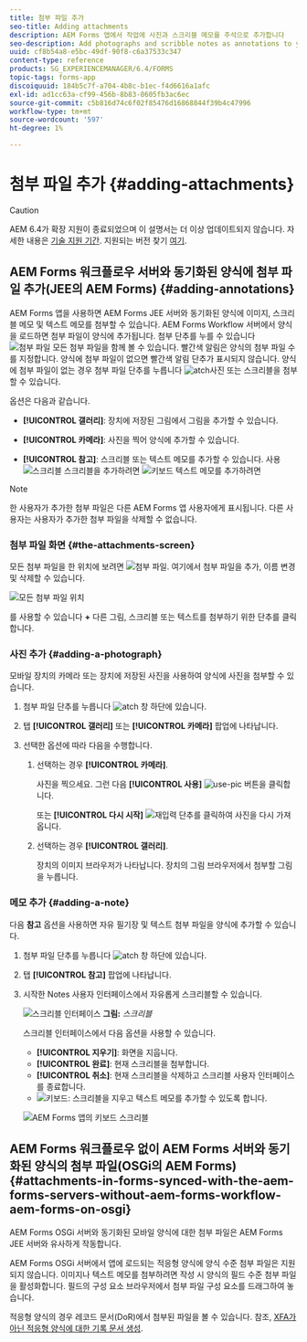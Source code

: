 ```yaml
---
title: 첨부 파일 추가
seo-title: Adding attachments
description: AEM Forms 앱에서 작업에 사진과 스크리블 메모를 주석으로 추가합니다
seo-description: Add photographs and scribble notes as annotations to your task in the AEM Forms app
uuid: cf8b54a8-e5bc-49df-90f8-c6a37533c347
content-type: reference
products: SG_EXPERIENCEMANAGER/6.4/FORMS
topic-tags: forms-app
discoiquuid: 184b5c7f-a704-4b8c-b1ec-f4d6616a1afc
exl-id: ad1cc63a-cf99-456b-8b83-0605fb3ac6ec
source-git-commit: c5b816d74c6f02f85476d16868844f39b4c47996
workflow-type: tm+mt
source-wordcount: '597'
ht-degree: 1%

---
```


# 첨부 파일 추가 {#adding-attachments}

>[!CAUTION]
>
>AEM 6.4가 확장 지원이 종료되었으며 이 설명서는 더 이상 업데이트되지 않습니다. 자세한 내용은 [기술 지원 기간](https://helpx.adobe.com/kr/support/programs/eol-matrix.html). 지원되는 버전 찾기 [여기](https://experienceleague.adobe.com/docs/).

## AEM Forms 워크플로우 서버와 동기화된 양식에 첨부 파일 추가(JEE의 AEM Forms) {#adding-annotations}

AEM Forms 앱을 사용하면 AEM Forms JEE 서버와 동기화된 양식에 이미지, 스크리블 메모 및 텍스트 메모를 첨부할 수 있습니다. AEM Forms Workflow 서버에서 양식을 로드하면 첨부 파일이 양식에 추가됩니다. 첨부 단추를 누를 수 있습니다 ![첨부 파일](assets/attachments-app.png) 모든 첨부 파일을 함께 볼 수 있습니다. 빨간색 알림은 양식의 첨부 파일 수를 지정합니다. 양식에 첨부 파일이 없으면 빨간색 알림 단추가 표시되지 않습니다. 양식에 첨부 파일이 없는 경우 첨부 파일 단추를 누릅니다 ![atch](assets/attch.png)사진 또는 스크리블을 첨부할 수 있습니다.

옵션은 다음과 같습니다.

* **[!UICONTROL 갤러리]**: 장치에 저장된 그림에서 그림을 추가할 수 있습니다.

* **[!UICONTROL 카메라]**: 사진을 찍어 양식에 추가할 수 있습니다.

* **[!UICONTROL 참고]**: 스크리블 또는 텍스트 메모를 추가할 수 있습니다. 사용 ![스크리블](assets/scribble.png) 스크리블을 추가하려면 ![키보드](assets/keyboard.png) 텍스트 메모를 추가하려면

>[!NOTE]
>
>한 사용자가 추가한 첨부 파일은 다른 AEM Forms 앱 사용자에게 표시됩니다. 다른 사용자는 사용자가 추가한 첨부 파일을 삭제할 수 없습니다.

### 첨부 파일 화면 {#the-attachments-screen}

모든 첨부 파일을 한 위치에 보려면 ![첨부 파일](assets/attachments-app.png). 여기에서 첨부 파일을 추가, 이름 변경 및 삭제할 수 있습니다.

![모든 첨부 파일 위치](assets/attachments-screen.png)

를 사용할 수 있습니다 **+** 다른 그림, 스크리블 또는 텍스트를 첨부하기 위한 단추를 클릭합니다.

### 사진 추가 {#adding-a-photograph}

모바일 장치의 카메라 또는 장치에 저장된 사진을 사용하여 양식에 사진을 첨부할 수 있습니다.

1. 첨부 파일 단추를 누릅니다 ![atch](assets/attch.png) 창 하단에 있습니다.
1. 탭 **[!UICONTROL 갤러리]** 또는 **[!UICONTROL 카메라]** 팝업에 나타납니다.
1. 선택한 옵션에 따라 다음을 수행합니다.

   1. 선택하는 경우 **[!UICONTROL 카메라]**.

      사진을 찍으세요. 그런 다음 **[!UICONTROL 사용]** ![use-pic](assets/use-pic.png) 버튼을 클릭합니다.

      또는 **[!UICONTROL 다시 시작]** ![재입력](assets/retake.png) 단추를 클릭하여 사진을 다시 가져옵니다.

   1. 선택하는 경우 **[!UICONTROL 갤러리]**.

      장치의 이미지 브라우저가 나타납니다. 장치의 그림 브라우저에서 첨부할 그림을 누릅니다.

### 메모 추가 {#adding-a-note}

다음 **참고** 옵션을 사용하면 자유 필기장 및 텍스트 첨부 파일을 양식에 추가할 수 있습니다.

1. 첨부 파일 단추를 누릅니다 ![atch](assets/attch.png) 창 하단에 있습니다.
1. 탭 **[!UICONTROL 참고]** 팝업에 나타납니다.
1. 시작한 Notes 사용자 인터페이스에서 자유롭게 스크리블할 수 있습니다.

   ![스크리블 인터페이스](assets/scribble-ui.png)
   **그림:** *스크리블*

   스크리블 인터페이스에서 다음 옵션을 사용할 수 있습니다.

   * **[!UICONTROL 지우기]**: 화면을 지웁니다.
   * **[!UICONTROL 완료]**: 현재 스크리블을 첨부합니다.
   * **[!UICONTROL 취소]**: 현재 스크리블을 삭제하고 스크리블 사용자 인터페이스를 종료합니다.
   * ![키보드](assets/keyboard.png): 스크리블을 지우고 텍스트 메모를 추가할 수 있도록 합니다.

   ![AEM Forms 앱의 키보드 스크리블](assets/keyboard-inapp.png)

## AEM Forms 워크플로우 없이 AEM Forms 서버와 동기화된 양식의 첨부 파일(OSGi의 AEM Forms) {#attachments-in-forms-synced-with-the-aem-forms-servers-without-aem-forms-workflow-aem-forms-on-osgi}

AEM Forms OSGi 서버와 동기화된 모바일 양식에 대한 첨부 파일은 AEM Forms JEE 서버와 유사하게 작동합니다.

AEM Forms OSGi 서버에서 앱에 로드되는 적응형 양식에 양식 수준 첨부 파일은 지원되지 않습니다. 이미지나 텍스트 메모를 첨부하려면 작성 시 양식의 필드 수준 첨부 파일을 활성화합니다. 필드의 구성 요소 브라우저에서 첨부 파일 구성 요소를 드래그하여 놓습니다.

적응형 양식의 경우 레코드 문서(DoR)에서 첨부된 파일을 볼 수 있습니다. 참조, [XFA가 아닌 적응형 양식에 대한 기록 문서 생성](/help/forms/using/generate-document-of-record-for-non-xfa-based-adaptive-forms.md).
